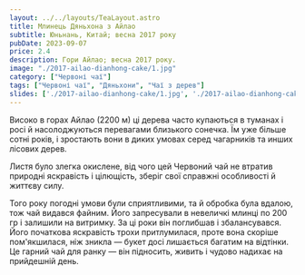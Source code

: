```yaml
---
layout: ../../layouts/TeaLayout.astro
title: Млинець Дяньхона з Айлао
subtitle: Юньнань, Китай; весна 2017 року
pubDate: 2023-09-07
price: 2.4
description: Гори Айлао; весна 2017 року.
image: "./2017-ailao-dianhong-cake/1.jpg"
category: ["Червоні чаї"]
tags: ["Червоні чаї", "Дяньхони", "Чаї з дерев"]
slides: ['./2017-ailao-dianhong-cake/1.jpg', './2017-ailao-dianhong-cake/2.jpg', './2017-ailao-dianhong-cake/3.jpg', './2017-ailao-dianhong-cake/4.jpg', './2017-ailao-dianhong-cake/5.jpg']
---
```


Високо в горах Айлао (2200 м) ці дерева часто купаються в туманах і росі й насолоджуються перевагами близького сонечка. Їм уже більше сотні років, і зростають вони в диких умовах серед чагарників та инших лісових дерев.

Листя було злегка окислене, від чого цей Червоний чай не втратив природні яскравість і цілющість, зберіг свої справжні особливості й життєву силу.

Того року погодні умови були сприятливими, та й обробка була вдалою, тож чай видався файним. Його запресували в невеличкі млинці по 200 гр і залишили на витримку. За ці роки він поглибшав і збалансувався. Його початкова яскравість трохи притлумилася, проте вона скоріше пом'якшилася, ніж зникла — букет досі лишається багатим на відтінки. Це гарний чай для ранку — він підносить, живить і чудово надихає на прийдешній день.
